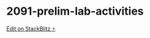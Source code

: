 # 2091-prelim-lab-activities

[Edit on StackBlitz ⚡️](https://stackblitz.com/edit/2091-prelim-lab-activities)